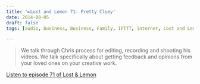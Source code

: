 ```yaml
---
title: '►Lost and Lemon 71: Pretty Cluey'
date: 2014-08-05
draft: false
tags: [audio, business, Business, Family, IFTTT, internet, Lost and Lemon, Podcasting]

---
```


> We talk through Chris process for editing, recording and shooting his videos. We talk specifically about getting feedback and opinions from your loved ones on your creative work.

[Listen to episode 71 of Lost & Lemon](http://goodstuff.fm/ll/71)